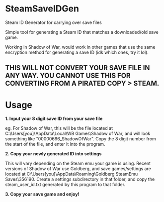 # SteamSaveIDGen
Steam ID Generator for carrying over save files

Simple tool for generating a Steam ID that matches a downloaded/old save game.

Working in Shadow of War, would work in other games that use the same encryption method for generating a save ID (idk which ones, try it lol).

## THIS WILL NOT CONVERT YOUR SAVE FILE IN ANY WAY. YOU CANNOT USE THIS FOR CONVERTING FROM A PIRATED COPY > STEAM.

# Usage

**1. Input your 8 digit save ID from your save file**

  eg. For Shadow of War, this will be the file located at C:\Users\[you]\AppData\Local\WB Games\Shadow of War\, and will look something like "00000666_ShadowOfWar".
  Copy the 8 digit number from the start of the file, and enter it into the program.
  
 **2. Copy your newly generated ID into settings**
 
 This will vary depending on the Steam emu your game is using. 
 Recent versions of Shadow of War use Goldberg, and save games/settings are located at C:\Users\[you]\AppData\Roaming\Goldberg SteamEmu Saves\356190.
 Create a settings subdirectory in that folder, and copy the steam_user_id.txt generated by this program to that folder.
 
 **3. Copy your save game and enjoy!**
